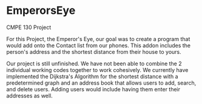 # EmperorsEye
CMPE 130 Project

For this Project, the Emperor's Eye, our goal was to create a program that would add onto the Contact list from our phones. This addon includes the person's address and the shortest distance from their house to yours. 

Our project is still unfinished. We have not been able to combine the 2 individual working codes together to work cohesively. 
We currently have implemented the Dijkstra's Algorithm for the shortest distance with a predetermined graph and an address book that allows users to add, search, and delete users. Adding users would include having them enter their addresses as well.
